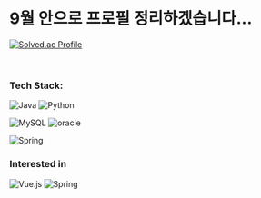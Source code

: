 
# 9월 안으로 프로필 정리하겠습니다...

[![Solved.ac Profile](http://mazassumnida.wtf/api/v2/generate_badge?boj=kimjintae1020)](https://solved.ac/kimjintae1020/)



</br>
<h3 align=""><b> Tech Stack: </b></h3>


![Java](https://img.shields.io/badge/java-%23ED8B00.svg?style=for-the-badge&logo=openjdk&logoColor=white)
![Python](https://img.shields.io/badge/python-3670A0?style=for-the-badge&logo=python&logoColor=ffdd54)



![MySQL](https://img.shields.io/badge/mysql-4479A1.svg?style=for-the-badge&logo=mysql&logoColor=white)
![oracle](https://img.shields.io/badge/oracle-F80000.svg?&style=for-the-badge&logo=oracle&logoColor=white)



![Spring](https://img.shields.io/badge/spring-%236DB33F.svg?style=for-the-badge&logo=spring&logoColor=white)


<h3 align=""><b> Interested in </b></h3>

![Vue.js](https://img.shields.io/badge/vuejs-%2335495e.svg?style=for-the-badge&logo=vuedotjs&logoColor=%234FC08D)
![Spring](https://img.shields.io/badge/spring-%236DB33F.svg?style=for-the-badge&logo=spring&logoColor=white)


